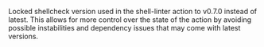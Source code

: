 
Locked shellcheck version used in the shell-linter action to v0.7.0 instead of latest. This allows for more control over the state of the action by avoiding possible instabilities and dependency issues that may come with latest versions. 